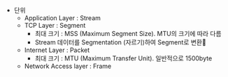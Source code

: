 - 단위
	- Application Layer : Stream
	- TCP Layer : Segment
		- 최대 크기 : MSS (Maximum Segment Size). MTU의 크기에 따라 다름
		- Stream 데이터를 Segmentation (자르기)하여 Segment로 변환
	- Internet Layer : Packet
		- 최대 크기 : MTU (Maximum Transfer Unit). 일반적으로 1500byte
	- Network Access layer : Frame